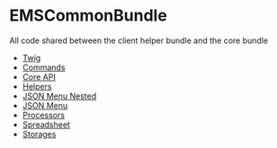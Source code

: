 EMSCommonBundle
=============

All code shared between the client helper bundle and the core bundle



- [Twig](/dev/common-bundle/twig.md)
- [Commands](/dev/common-bundle/commands.md)
- [Core API](/dev/common-bundle/core-api.md)
- [Helpers](/dev/common-bundle/helpers.md)
- [JSON Menu Nested](/dev/common-bundle/json-menu-nested.md)
- [JSON Menu](/dev/common-bundle/json-menu.md)
- [Processors](/dev/common-bundle/processors.md)
- [Spreadsheet](/dev/common-bundle/spreadsheet.md)
- [Storages](/dev/common-bundle/storages.md)